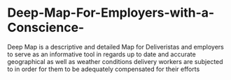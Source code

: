 # Deep-Map-For-Employers-with-a-Conscience-
Deep Map is a descriptive and detailed Map for Deliveristas and employers to serve as an informative tool in regards up to date and accurate geographical as well as weather conditions delivery workers are subjected to in order for them to be adequately compensated for their efforts
